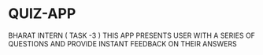 # QUIZ-APP
BHARAT INTERN ( TASK -3 )
THIS APP PRESENTS USER WITH A SERIES OF QUESTIONS AND PROVIDE INSTANT FEEDBACK ON THEIR ANSWERS
